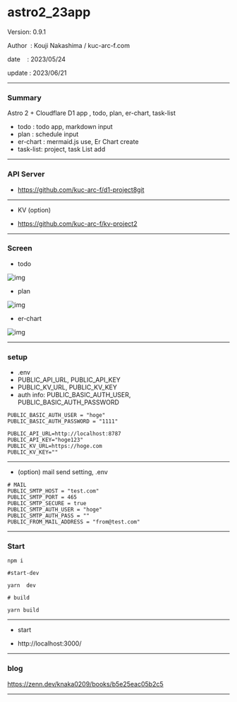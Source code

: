 ﻿# astro2_23app

 Version: 0.9.1

 Author  : Kouji Nakashima / kuc-arc-f.com

 date    : 2023/05/24

 update  : 2023/06/21

***
### Summary

Astro 2 +  Cloudflare D1 app , todo, plan, er-chart, task-list

* todo : todo app, markdown input
* plan : schedule input
* er-chart : mermaid.js use, Er Chart create
* task-list: project, task List add

***
### API Server

* https://github.com/kuc-arc-f/d1-project8git

***
* KV (option)

* https://github.com/kuc-arc-f/kv-project2

***
### Screen

* todo

![img](https://img-static-kuc.netlify.app/img/front_2023/ss-todo-0611_18d.png)

* plan

![img](https://img-static-kuc.netlify.app/img/front_2023/ss-plan-0611a.png)

* er-chart

![img](https://img-static-kuc.netlify.app/img/front_2023/ss-er-0611a.png)


***
### setup
* .env
* PUBLIC_API_URL, PUBLIC_API_KEY
* PUBLIC_KV_URL, PUBLIC_KV_KEY
* auth info: PUBLIC_BASIC_AUTH_USER, PUBLIC_BASIC_AUTH_PASSWORD

```
PUBLIC_BASIC_AUTH_USER = "hoge"
PUBLIC_BASIC_AUTH_PASSWORD = "1111"

PUBLIC_API_URL=http://localhost:8787
PUBLIC_API_KEY="hoge123"
PUBLIC_KV_URL=https://hoge.com
PUBLIC_KV_KEY=""

```

***
* (option) mail send setting, .env
```
# MAIL
PUBLIC_SMTP_HOST = "test.com"
PUBLIC_SMTP_PORT = 465
PUBLIC_SMTP_SECURE = true
PUBLIC_SMTP_AUTH_USER = "hoge"
PUBLIC_SMTP_AUTH_PASS = ""
PUBLIC_FROM_MAIL_ADDRESS = "from@test.com"
```

***
### Start

```
npm i

#start-dev

yarn  dev

# build

yarn build
```

***
* start

* http://localhost:3000/

***
### blog

https://zenn.dev/knaka0209/books/b5e25eac05b2c5

***

